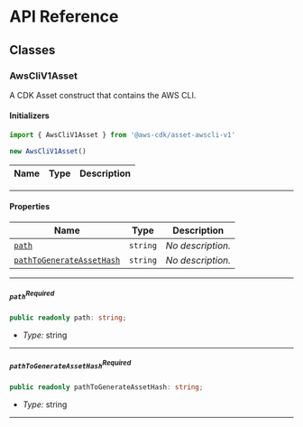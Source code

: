 # API Reference <a name="API Reference" id="api-reference"></a>



## Classes <a name="Classes" id="Classes"></a>

### AwsCliV1Asset <a name="AwsCliV1Asset" id="@aws-cdk/asset-awscli-v1.AwsCliV1Asset"></a>

A CDK Asset construct that contains the AWS CLI.

#### Initializers <a name="Initializers" id="@aws-cdk/asset-awscli-v1.AwsCliV1Asset.Initializer"></a>

```typescript
import { AwsCliV1Asset } from '@aws-cdk/asset-awscli-v1'

new AwsCliV1Asset()
```

| **Name** | **Type** | **Description** |
| --- | --- | --- |

---



#### Properties <a name="Properties" id="Properties"></a>

| **Name** | **Type** | **Description** |
| --- | --- | --- |
| <code><a href="#@aws-cdk/asset-awscli-v1.AwsCliV1Asset.property.path">path</a></code> | <code>string</code> | *No description.* |
| <code><a href="#@aws-cdk/asset-awscli-v1.AwsCliV1Asset.property.pathToGenerateAssetHash">pathToGenerateAssetHash</a></code> | <code>string</code> | *No description.* |

---

##### `path`<sup>Required</sup> <a name="path" id="@aws-cdk/asset-awscli-v1.AwsCliV1Asset.property.path"></a>

```typescript
public readonly path: string;
```

- *Type:* string

---

##### `pathToGenerateAssetHash`<sup>Required</sup> <a name="pathToGenerateAssetHash" id="@aws-cdk/asset-awscli-v1.AwsCliV1Asset.property.pathToGenerateAssetHash"></a>

```typescript
public readonly pathToGenerateAssetHash: string;
```

- *Type:* string

---




